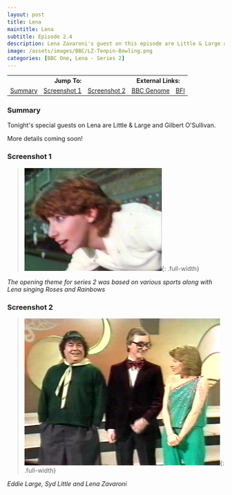 ```yaml
---
layout: post
title: Lena
maintitle: Lena
subtitle: Episode 2.4
description: Lena Zavaroni's guest on this episode are Little & Large and Gilbert O'Sullivan.
image: /assets/images/BBC/LZ-Tenpin-Bowling.png 
categories: [BBC One, Lena - Series 2]
---
```


<table>
<tr align="center">
<th colspan="3">Jump To:</th>
<th colspan="2">External Links:</th>
</tr>
<tr align="center">
<td><a href="#summary">Summary</a></td>
<td><a href="#screenshot-1">Screenshot 1</a></td>
<td><a href="#screenshot-2">Screenshot 2</a></td>
<td><a href="https://genome.ch.bbc.co.uk/bb9ee85620bd413e80ef98cccf01f0aa">BBC Genome</a></td>
<td><a href="https://www.bfi.org.uk/films-tv-people/4ce2b84389cc2">BFI</a></td>
</tr>
</table>

### Summary
Tonight's special guests on Lena are Little & Large and Gilbert O'Sullivan.

More details coming soon!

### Screenshot 1
> ![](/assets/images/BBC/LZ-Tenpin-Bowling.png){: .full-width}

<cite>The opening theme for series 2 was based on various sports along with Lena singing Roses and Rainbows</cite>

### Screenshot 2
> ![](/assets/images/BBC/Lena-1981-04-29.png){: .full-width}

<cite>Eddie Large, Syd Little and Lena Zavaroni</cite>

